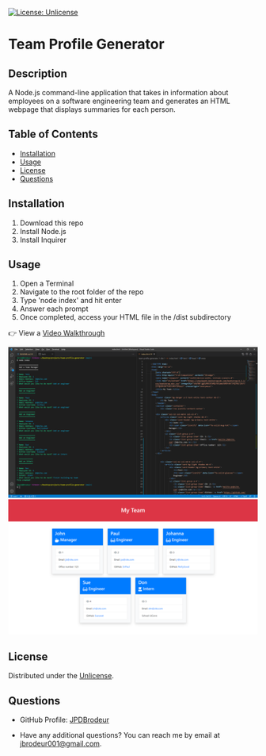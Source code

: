 
[![License: Unlicense](https://img.shields.io/badge/License-Unlicense-brightgreen)](https://choosealicense.com/licenses/unlicense/)

# Team Profile Generator

## Description

A Node.js command-line application that takes in information about employees on a software engineering team and generates an HTML webpage that displays summaries for each person.

## Table of Contents

* [Installation](#installation)
* [Usage](#usage)
* [License](#license)
* [Questions](#questions)


## Installation

1. Download this repo 
2. Install Node.js 
3. Install Inquirer 


## Usage

1. Open a Terminal
2. Navigate to the root folder of the repo 
3. Type 'node index' and hit enter
4. Answer each prompt
5. Once completed, access your HTML file in the /dist subdirectory

 👉 View a [Video Walkthrough](https://watch.screencastify.com/v/L5adRGyNqSbz74ZYOBWc)

![Screenshot](./assets/screenshot1.png)
![Screenshot](./assets/screenshot2.png)


## License

Distributed under the [Unlicense](https://choosealicense.com/licenses/unlicense/).


## Questions

* GitHub Profile: [JPDBrodeur](https://github.com/JPDBrodeur)

* Have any additional questions? You can reach me by email at [jbrodeur001@gmail.com](mailto:jbrodeur001@gmail.com).
    
